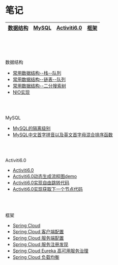 # 笔记
[数据结构](#dataStructure)|[MySQL](#mysql)|[Activiti6.0](#activiti6.0)|[框架](#框架)
-|-|-|-


<br>
<br>
<br>


<span id="dataStructure">数据结构</span>
* [常用数据结构--栈--队列](https://github.com/xufeifan1992/note/blob/master/MD/Java%E5%9F%BA%E7%A1%80-%E6%95%B0%E6%8D%AE%E7%BB%93%E6%9E%84/%E6%95%B0%E6%8D%AE%E7%BB%93%E6%9E%84-%E6%A0%88-%E9%98%9F%E5%88%97.md)
* [常用数据结构--链表--队列](https://github.com/xufeifan1992/note/blob/master/MD/Java%E5%9F%BA%E7%A1%80-%E6%95%B0%E6%8D%AE%E7%BB%93%E6%9E%84/%E6%95%B0%E6%8D%AE%E7%BB%93%E6%9E%84-%E9%93%BE%E8%A1%A8.md)
* [常用数据结构--二分搜索树](https://github.com/xufeifan1992/note/blob/master/MD/Java%E5%9F%BA%E7%A1%80-%E6%95%B0%E6%8D%AE%E7%BB%93%E6%9E%84/%E6%95%B0%E6%8D%AE%E7%BB%93%E6%9E%84-%E4%BA%8C%E5%88%86%E6%90%9C%E7%B4%A2%E6%A0%91.md)
* [NIO实现](https://github.com/xufeifan1992/note/blob/master/MD/NIO/NIO%E7%BD%91%E7%BB%9C%E7%BC%96%E7%A8%8B%E5%8E%9F%E7%90%86.md)

<br>
<br>

<span id="mysql">MySQL</span>
* [MySQL的隔离级别](https://github.com/xufeifan1992/note/blob/master/MD/MySQL/%E6%95%B0%E6%8D%AE%E5%BA%93%E9%9A%94%E7%A6%BB%E7%BA%A7%E5%88%AB.md)
* [MySQL中文首字拼音以及英文首字母混合排序函数](https://github.com/xufeifan1992/note/blob/master/MD/MySQL/MySQL%E4%B8%AD%E6%96%87%E9%A6%96%E5%AD%97%E6%AF%8D%EF%BC%8C%E8%8B%B1%E6%96%87%E5%AD%97%E6%AF%8D%E6%B7%B7%E5%90%88%E6%8E%92%E5%BA%8F%E5%87%BD%E6%95%B0.md)

<br>
<br>

<span id="activiti6.0">Activiti6.0</span>
* [Activiti6.0](https://github.com/xufeifan1992/note/blob/master/MD/activiti/%E5%B7%A5%E4%BD%9C%E6%B5%81-activiti6.0.md)
* [Activiti6.0动态生成流程图demo](https://github.com/xufeifan1992/note/blob/master/MD/activiti/activiti6.0%20%E5%8A%A8%E6%80%81%E7%94%9F%E6%88%90%E6%B5%81%E7%A8%8B%E5%9B%BE%2C%E4%BC%9A%E7%AD%BE%E6%B5%81%E7%A8%8B.md)
* [Activiti6.0实现自由跳转代码](https://github.com/xufeifan1992/note/blob/master/MD/activiti/activiti6.0%E5%AE%9E%E7%8E%B0%E8%87%AA%E7%94%B1%E8%B7%B3%E8%BD%AC.md)
* [Activiti6.0实现获取下一个节点代码](https://github.com/xufeifan1992/note/blob/master/MD/activiti/Activiti6.0%E5%AE%9E%E7%8E%B0%E8%8E%B7%E5%8F%96%E4%B8%8B%E4%B8%80%E4%B8%AA%E8%8A%82%E7%82%B9%E4%BB%A3%E7%A0%81.md)
<br>
<br>

<span id = "框架">框架</span>
* [Spring Cloud](https://github.com/xufeifan1992/note/blob/master/MD/%E6%A1%86%E6%9E%B6/Spring%20Cloud.md)
* [Spring Cloud 客户端配置](https://github.com/xufeifan1992/note/blob/master/MD/%E6%A1%86%E6%9E%B6/Spring%20Cloud%E9%85%8D%E7%BD%AE%E5%AE%A2%E6%88%B7%E7%AB%AF.md)
* [Spring Cloud 服务端配置](https://github.com/xufeifan1992/note/blob/master/MD/%E6%A1%86%E6%9E%B6/Spring%20Cloud%E9%85%8D%E7%BD%AE%E6%9C%8D%E5%8A%A1%E5%99%A8.md)
* [Spring Cloud 服务注册发现](https://github.com/xufeifan1992/note/blob/master/MD/%E6%A1%86%E6%9E%B6/Spring%20Cloud%E6%9C%8D%E5%8A%A1%E5%8F%91%E7%8E%B0%E6%B3%A8%E5%86%8C.md)
* [Spring Cloud Eureka 高可用服务治理](https://github.com/xufeifan1992/note/blob/master/MD/%E6%A1%86%E6%9E%B6/Spring%20Cloud%20Eureka%20%E9%AB%98%E5%8F%AF%E7%94%A8%E6%9C%8D%E5%8A%A1%E6%B2%BB%E7%90%86.md)
* [Spring Cloud 负载均衡](https://github.com/xufeifan1992/note/blob/master/MD/%E6%A1%86%E6%9E%B6/Spring%20Cloud%20%E8%B4%9F%E8%BD%BD%E5%9D%87%E8%A1%A1.md)

